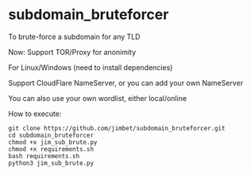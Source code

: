 # subdomain_bruteforcer

To brute-force a subdomain for any TLD

Now: Support TOR/Proxy for anonimity

For Linux/Windows (need to install dependencies)

Support CloudFlare NameServer, or you can add your own NameServer

You can also use your own wordlist, either local/online


How to execute:

```
git clone https://github.com/jimbet/subdomain_bruteforcer.git
cd subdomain_bruteforcer
chmod +x jim_sub_brute.py
chmod +x requirements.sh
bash requirements.sh
python3 jim_sub_brute.py
```
